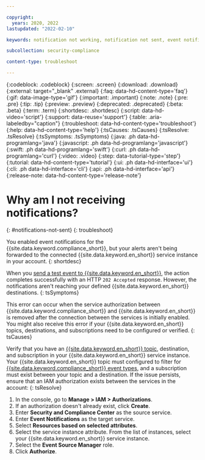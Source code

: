 ```yaml
---

copyright:
  years: 2020, 2022
lastupdated: "2022-02-10"

keywords: notification not working, notification not sent, event notifications

subcollection: security-compliance

content-type: troubleshoot

---
```


{:codeblock: .codeblock}
{:screen: .screen}
{:download: .download}
{:external: target="_blank" .external}
{:faq: data-hd-content-type='faq'}
{:gif: data-image-type='gif'}
{:important: .important}
{:note: .note}
{:pre: .pre}
{:tip: .tip}
{:preview: .preview}
{:deprecated: .deprecated}
{:beta: .beta}
{:term: .term}
{:shortdesc: .shortdesc}
{:script: data-hd-video='script'}
{:support: data-reuse='support'}
{:table: .aria-labeledby="caption"}
{:troubleshoot: data-hd-content-type='troubleshoot'}
{:help: data-hd-content-type='help'}
{:tsCauses: .tsCauses}
{:tsResolve: .tsResolve}
{:tsSymptoms: .tsSymptoms}
{:java: .ph data-hd-programlang='java'}
{:javascript: .ph data-hd-programlang='javascript'}
{:swift: .ph data-hd-programlang='swift'}
{:curl: .ph data-hd-programlang='curl'}
{:video: .video}
{:step: data-tutorial-type='step'}
{:tutorial: data-hd-content-type='tutorial'}
{:ui: .ph data-hd-interface='ui'}
{:cli: .ph data-hd-interface='cli'}
{:api: .ph data-hd-interface='api'}
{:release-note: data-hd-content-type='release-note'}

# Why am I not receiving notifications?
{: #notifications-not-sent}
{: troubleshoot}

You enabled event notifications for the {{site.data.keyword.compliance_short}}, but your alerts aren't being forwarded to the connected {{site.data.keyword.en_short}} service instance in your account.
{: shortdesc}

When you [send a test event to {{site.data.keyword.en_short}}](/docs/security-compliance?topic=security-compliance-event-notifications#event-notifications-test-ui), the action completes successfully with an HTTP `202 Accepted` response. However, the notifications aren't reaching your defined {{site.data.keyword.en_short}} destinations.
{: tsSymptoms}

This error can occur when the service authorization between {{site.data.keyword.compliance_short}} and {{site.data.keyword.en_short}} is removed after the connection between the services is initially enabled. You might also receive this error if your {{site.data.keyword.en_short}} topics, destinations, and subscriptions need to be configured or verified.
{: tsCauses}

Verify that you have an [{{site.data.keyword.en_short}} topic](/docs/event-notifications?topic=event-notifications-en-create-en-topic), destination, and subscription in your {{site.data.keyword.en_short}} service instance. Your {{site.data.keyword.en_short}} topic must configured to filter for [{{site.data.keyword.compliance_short}} event types](/docs/security-compliance?topic=security-compliance-event-notifications#event-notifications-list), and a subscription must exist between your topic and a destination. If the issue persists, ensure that an IAM authorization exists between the services in the account:
{: tsResolve}

1. In the console, go to **Manage > IAM > Authorizations**.
2. If an authorization doesn't already exist, click **Create**.
3. Enter **Security and Compliance Center** as the source service.
4. Enter **Event Notifications** as the target service.
5. Select **Resources based on selected attributes**.
6. Select the service instance attribute. From the list of instances, select your {{site.data.keyword.en_short}} service instance.
7. Select the **Event Source Manager** role.
8. Click **Authorize**.

